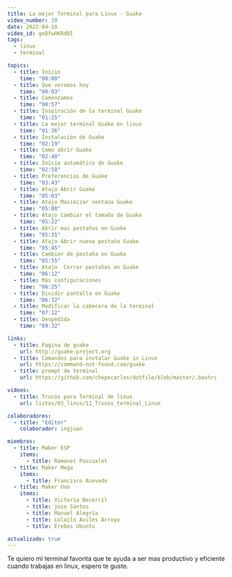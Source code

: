 ```yaml
---
title: La mejor Terminal para Linux - Guake
video_number: 10
date: 2022-04-18
video_id: geDfwHKRdOI
tags:
  - linux
  - terminal

topics:
  - title: Inicio
    time: "00:00"
  - title: Que veremos hoy
    time: "00:03"
  - title: Comenzamos
    time: "00:57"
  - title: Inspiración de la terminal Guake
    time: "01:25"
  - title: La mejor terminal Guake en linux
    time: "01:36"
  - title: Instalación de Guake
    time: "02:19"
  - title: Como abrir Guake
    time: "02:40"
  - title: Inicio automático de Guake
    time: "02:58"
  - title: Preferencias de Guake
    time: "03:43"
  - title: Atajo Abrir Guake
    time: "05:03"
  - title: Atajo Maximizar ventana Guake
    time: "05:08"
  - title: Atajo Cambiar el tamaño de Guake
    time: "05:22"
  - title: Abrir mas pestañas en Guake
    time: "05:31"
  - title: Atajo Abrir nueva pestaña Guake
    time: "05:45"
  - title: Cambiar de pestaña en Guake
    time: "05:55"
  - title: Atajo  Cerrar pestañas en Guake
    time: "06:12"
  - title: Más configuraciones
    time: "06:25"
  - title: Dividir pantalla en Guake
    time: "06:32"
  - title: Modificar la cabecera de la terminal
    time: "07:12"
  - title: Despedida
    time: "09:32"

links:
  - title: Pagina de guake
    url: http://guake-project.org
  - title: Comandos para instalar Guake in Linux
    url: https://command-not-found.com/guake
  - title: prompt de terminal
    url: https://github.com/chepecarlos/dotfile/blob/master/.bashrc

videos:
  - title: Trucos para Terminal de linux
    url: listas/03_linux/11_Trucos_terminal_Linux

colaboradores:
  - title: "Editor"
    colaborador: ingjuan

miembros:
  - title: Maker ESP
    items:
      - title: Ramonet Pascualet
  - title: Maker Mega
    items:
      - title: Francisco Acevedo
  - title: Maker Uno
    items:
      - title: Victoria Becerril
      - title: jose Santos
      - title: Manuel Alegría
      - title: Lolailo Aviles Arroyo
      - title: Erebos Ubuntu

actualizado: true
---
```


Te quiero mi terminal favorita que te ayuda a ser mas productivo y eficiente cuando trabajas en linux, espero te guste.
